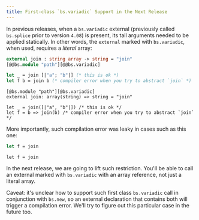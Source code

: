 ```yaml
---
title: First-class `bs.variadic` Support in the Next Release
---
```


In previous releases, when a `bs.variadic` external (previously called `bs.splice` prior to version `4.08`) is present, its tail arguments needed to be applied statically. In other words, the `external` marked with `bs.variadic`, when used, requires a _literal_ array:

```ocaml
external join : string array -> string = "join"
[@@bs.module "path"][@@bs.variadic]

let _ = join [|"a"; "b"|] (* this is ok *)
let f b = join b (* compiler error when you try to abstract `join` *)
```

```reason
[@bs.module "path"][@bs.variadic]
external join: array(string) => string = "join"

let _ = join([|"a", "b"|]) /* this is ok */
let f = b => join(b) /* compiler error when you try to abstract `join` */
```

More importantly, such compilation error was leaky in cases such as this one:

```ocaml
let f = join
```

```reason
let f = join
```

In the next release, we are going to lift such restriction. You'll be able to call an external marked with `bs.variadic` with an array reference, not just a literal array.

Caveat: it's unclear how to support such first class `bs.variadic` call in conjunction with `bs.new`, so an external declaration that contains both will trigger a compilation error. We'll try to figure out this particular case in the future too.


